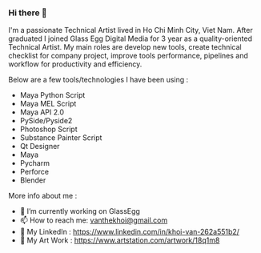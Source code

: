 ### Hi there 👋
I'm a passionate Technical Artist lived in Ho Chi Minh City, Viet Nam. After graduated I joined Glass Egg Digital Media for 3 year as a quality-oriented Technical Artist. My main roles are develop new tools, create technical checklist for company project, improve tools performance, pipelines and workflow for productivity and efficiency.

Below are a few tools/technologies I have been using :
- Maya Python Script                  
- Maya MEL Script                
- Maya API 2.0                   
- PySide/Pyside2                  
- Photoshop Script                
- Substance Painter Script   
- Qt Designer
- Maya
- Pycharm
- Perforce
- Blender    

More info about me :
- 🔭 I’m currently working on GlassEgg
- 📫 How to reach me: vanthekhoi@gmail.com
- 💬 My LinkedIn : https://www.linkedin.com/in/khoi-van-262a551b2/
- 💬 My Art Work : https://www.artstation.com/artwork/18q1m8
<!--
**VanTheKhoi/VanTheKhoi** is a ✨ _special_ ✨ repository because its `README.md` (this file) appears on your GitHub profile.

Here are some ideas to get you started:

- 🔭 I’m currently working on ...
- 🌱 I’m currently learning ...
- 👯 I’m looking to collaborate on ...
- 🤔 I’m looking for help with ...
- 💬 Ask me about ...
- 📫 How to reach me: ...
- 😄 Pronouns: ...
- ⚡ Fun fact: ...
-->
